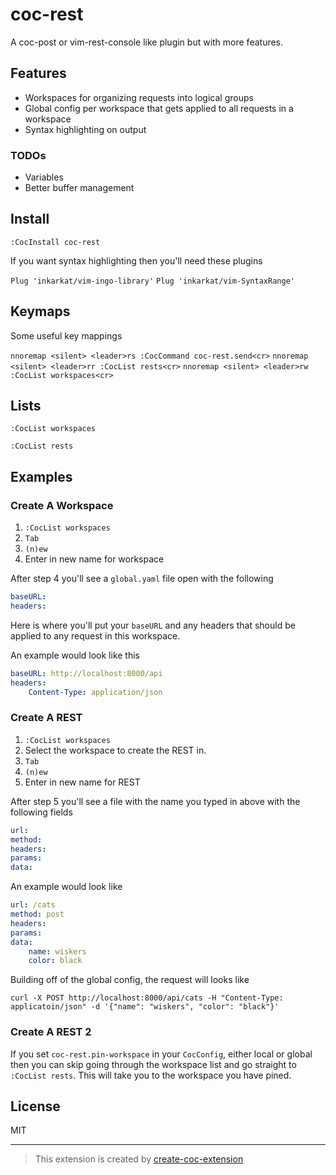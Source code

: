 # coc-rest

A coc-post or vim-rest-console like plugin but with more features.


## Features

* Workspaces for organizing requests into logical groups
* Global config per workspace that gets applied to all requests in a workspace
* Syntax highlighting on output

### TODOs

* Variables
* Better buffer management


## Install

`:CocInstall coc-rest`

If you want syntax highlighting then you'll need these plugins 

`Plug 'inkarkat/vim-ingo-library'`
`Plug 'inkarkat/vim-SyntaxRange'`



## Keymaps

Some useful key mappings

`nnoremap <silent> <leader>rs :CocCommand coc-rest.send<cr>`
`nnoremap <silent> <leader>rr :CocList rests<cr>`
`nnoremap <silent> <leader>rw :CocList workspaces<cr>`

## Lists

`:CocList workspaces`

`:CocList rests`

## Examples

### Create A Workspace

1. `:CocList workspaces`
2. `Tab`
3. `(n)ew`
4. Enter in new name for workspace 

After step 4 you'll see a `global.yaml` file open with the following 

```yaml
baseURL: 
headers:
```

Here is where you'll put your `baseURL` and any headers that should be applied to any request in this workspace.

An example would look like this
```yaml
baseURL: http://localhost:8000/api
headers:
    Content-Type: application/json
```

### Create A REST

1. `:CocList workspaces`
2. Select the workspace to create the REST in.
3. `Tab`
4. `(n)ew`
5. Enter in new name for REST

After step 5 you'll see a file with the name you typed in above with the following fields

```yaml
url: 
method: 
headers:
params:
data:
```

An example would look like 
```yaml
url: /cats
method: post
headers:
params:
data:
    name: wiskers
    color: black
```

Building off of the global config, the request will looks like

`curl -X POST http://localhost:8000/api/cats -H "Content-Type: applicatoin/json" -d '{"name": "wiskers", "color": "black"}'`

### Create A REST 2

If you set `coc-rest.pin-workspace` in your `CocConfig`, either local or global then you can skip going through the workspace list and go straight to `:CocList rests`.  This will take you to the workspace you have pined.

## License

MIT

---

> This extension is created by [create-coc-extension](https://github.com/fannheyward/create-coc-extension)
